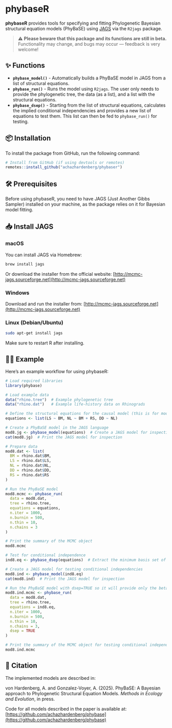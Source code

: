 # phybaseR

**phybaseR** provides tools for specifying and fitting Phylogenetic Bayesian structural equation models (PhyBaSE) using [JAGS](http://mcmc-jags.sourceforge.net) via the `R2jags` package. 

> ⚠️ **Please beware that this package and its functions are still in beta.**  
> Functionality may change, and bugs may occur — feedback is very welcome!

## ✨ Functions

- **`phybase_model()`** - Automatically builds a PhyBaSE model in JAGS from a list of structural equations.
- **`phybase_run()`** - Runs the model using `R2jags`. The user only needs to provide the phylogenetic tree, the data (as a list), and a list with the structural equations.
- **`phybase_dsep()`** - Starting from the list of structural equations, calculates the implied conditional independencies and provides a new list of equations to test them. This list can then be fed to `phybase_run()` for testing.

## 📦 Installation

To install the package from GitHub, run the following command:

```r
# Install from GitHub (if using devtools or remotes)
remotes::install_github("achazhardenberg/phybaser")
```
## 🛠 Prerequisites

Before using phybaseR, you need to have JAGS (Just Another Gibbs Sampler) installed on your machine, as the package relies on it for Bayesian model fitting.

## 📥 Install JAGS

### macOS

You can install JAGS via Homebrew:
```bash
brew install jags
```
Or download the installer from the official website:
[http://mcmc-jags.sourceforge.net](http://mcmc-jags.sourceforge.net)

### Windows

Download and run the installer from:
[http://mcmc-jags.sourceforge.net](http://mcmc-jags.sourceforge.net)

### Linux (Debian/Ubuntu)

```bash
sudo apt-get install jags
```

Make sure to restart R after installing.

## 🧑‍💻 Example

Here’s an example workflow for using phybaseR:

```r
# Load required libraries
library(phybase)

# Load example data
data("rhino.tree")  # Example phylogenetic tree
data("rhino.dat")   # Example life-history data on Rhinograds

# Define the structural equations for the causal model (this is for model 8 in Gonzalez-Voyer & von Hardenberg (2013)
equations <- list(LS ~ BM, NL ~ BM + RS, DD ~ NL)

# Create a PhyBaSE model in the JAGS language
mod8.jg <- phybase_model(equations)  # Create a JAGS model for inspection or modification
cat(mod8.jg)  # Print the JAGS model for inspection

# Prepare data 
mod8.dat <- list(
  BM = rhino.dat$BM,
  LS = rhino.dat$LS,
  NL = rhino.dat$NL,
  DD = rhino.dat$DD,
  RS = rhino.dat$RS
)

# Run the PhyBaSE model
mod8.mcmc <- phybase_run(
  data = mod8.dat, 
  tree = rhino.tree, 
  equations = equations, 
  n.iter = 1000, 
  n.burnin = 500, 
  n.thin = 10, 
  n.chains = 3
)

# Print the summary of the MCMC object
mod8.mcmc

# Test for conditional independence
ind8.eq <- phybase_dsep(equations)  # Extract the minimum basis set of independence equations

# Create a JAGS model for testing conditional independencies
mod8.ind <- phybase_model(ind8.eq)
cat(mod8.ind)  # Print the JAGS model for inspection

# Run the PhyBaSE model with dsep=TRUE so it will provide only the betas needed to test for conditional independencies
mod8.ind.mcmc <- phybase_run(
  data = mod8.dat, 
  tree = rhino.tree, 
  equations = ind8.eq, 
  n.iter = 1000, 
  n.burnin = 500, 
  n.thin = 10, 
  n.chains = 3,
  dsep = TRUE
)

# Print the summary of the MCMC object for testing conditional independencies
mod8.ind.mcmc
```
## 📖 Citation

The implemented models are described in:

von Hardenberg, A. and Gonzalez-Voyer, A. (2025).
PhyBaSE: A Bayesian approach to Phylogenetic Structural Equation Models.
*Methods in Ecology and Evolution*, in press.

Code for all models described in the paper is available at: [https://github.com/achazhardenberg/phybase](https://github.com/achazhardenberg/phybase)
